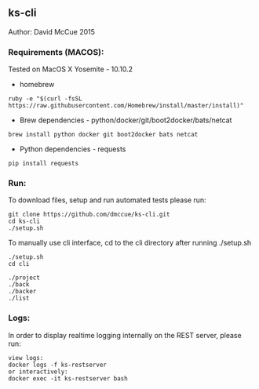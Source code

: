 ## ks-cli

Author: David McCue 2015

### Requirements (MACOS):

Tested on MacOS X Yosemite - 10.10.2

* homebrew
~~~
ruby -e "$(curl -fsSL https://raw.githubusercontent.com/Homebrew/install/master/install)"
~~~
* Brew dependencies - python/docker/git/boot2docker/bats/netcat
~~~
brew install python docker git boot2docker bats netcat
~~~
* Python dependencies - requests
~~~
pip install requests
~~~

### Run:

To download files, setup and run automated tests please run:
~~~
git clone https://github.com/dmccue/ks-cli.git
cd ks-cli
./setup.sh
~~~

To manually use cli interface, cd to the cli directory after running ./setup.sh
~~~
./setup.sh
cd cli

./project
./back
./backer
./list
~~~

### Logs:

In order to display realtime logging internally on the REST server, please run:

~~~
view logs:
docker logs -f ks-restserver
or interactively:
docker exec -it ks-restserver bash
~~~
